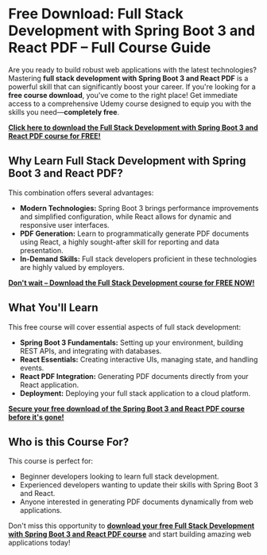 # Free Download: Full Stack Development with Spring Boot 3 and React PDF – Full Course Guide

Are you ready to build robust web applications with the latest technologies? Mastering **full stack development with Spring Boot 3 and React PDF** is a powerful skill that can significantly boost your career. If you're looking for a **free course download**, you've come to the right place! Get immediate access to a comprehensive Udemy course designed to equip you with the skills you need—**completely free**.

[**Click here to download the Full Stack Development with Spring Boot 3 and React PDF course for FREE!**](https://udemywork.com/full-stack-development-with-spring-boot-3-and-react-pdf)

## Why Learn Full Stack Development with Spring Boot 3 and React PDF?

This combination offers several advantages:

*   **Modern Technologies:** Spring Boot 3 brings performance improvements and simplified configuration, while React allows for dynamic and responsive user interfaces.
*   **PDF Generation:** Learn to programmatically generate PDF documents using React, a highly sought-after skill for reporting and data presentation.
*   **In-Demand Skills:** Full stack developers proficient in these technologies are highly valued by employers.

[**Don't wait – Download the Full Stack Development course for FREE NOW!**](https://udemywork.com/full-stack-development-with-spring-boot-3-and-react-pdf)

## What You'll Learn

This free course will cover essential aspects of full stack development:

*   **Spring Boot 3 Fundamentals:** Setting up your environment, building REST APIs, and integrating with databases.
*   **React Essentials:** Creating interactive UIs, managing state, and handling events.
*   **React PDF Integration:** Generating PDF documents directly from your React application.
*   **Deployment:** Deploying your full stack application to a cloud platform.

**[Secure your free download of the Spring Boot 3 and React PDF course before it's gone!](https://udemywork.com/full-stack-development-with-spring-boot-3-and-react-pdf)**

## Who is this Course For?

This course is perfect for:

*   Beginner developers looking to learn full stack development.
*   Experienced developers wanting to update their skills with Spring Boot 3 and React.
*   Anyone interested in generating PDF documents dynamically from web applications.

Don't miss this opportunity to **[download your free Full Stack Development with Spring Boot 3 and React PDF course](https://udemywork.com/full-stack-development-with-spring-boot-3-and-react-pdf)** and start building amazing web applications today!
